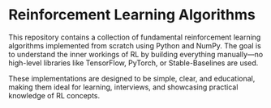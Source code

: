 # Reinforcement Learning Algorithms

This repository contains a collection of fundamental reinforcement learning algorithms implemented from scratch using Python and NumPy. The goal is to understand the inner workings of RL by building everything manually—no high-level libraries like TensorFlow, PyTorch, or Stable-Baselines are used.

These implementations are designed to be simple, clear, and educational, making them ideal for learning, interviews, and showcasing practical knowledge of RL concepts.

